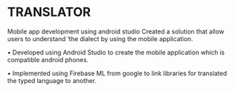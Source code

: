 # TRANSLATOR
Mobile app development using android studio
Created a solution that allow users to understand ‘the dialect by using the mobile application.

• Developed using Android Studio to create the mobile application which is compatible android
phones.

• Implemented using Firebase ML from google to link libraries for translated the typed language
to another.
